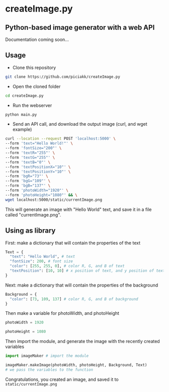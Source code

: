 # createImage.py
Python-based image generator with a web API
---
Documentation coming soon...

## Usage

- Clone this repository
```bash
git clone https://github.com/piciakk/createImage.py
```
- Open the cloned folder
```bash
cd createImage.py
```
- Run the webserver
```bash
python main.py
```
- Send an API call, and download the output image (curl, and wget example)

```bash
curl --location --request POST 'localhost:5000' \
--form 'text="Hello World!"' \
--form 'fontSize="200"' \
--form 'textR="255"' \
--form 'textG="255"' \
--form 'textB="0"' \
--form 'textPositionX="10"' \
--form 'textPositionY="10"' \
--form 'bgR="73"' \
--form 'bgG="109"' \
--form 'bgB="137"' \
--form 'photoWidth="1920"' \
--form 'photoHeight="1080"' && \
wget localhost:5000/static/currentImage.png
```

This will generate an image with "Hello World" text, and save it in a file called "currentImage.png".

## Using as library

First: make a dictionary that will contain the properties of the text

```python
Text = {
  "text": "Hello World", # text
  "fontSize": 200, # font size
  "color": [255, 255, 0], # color R, G, and B of text
  "textPosition": [10, 10] # x position of text, and y position of text
}
```

Next: make a dictionary that will contain the properties of the background

```python
Background = {
  "color": [73, 109, 137] # color R, G, and B of background
}
```

Then make a variable for photoWidth, and photoHeight

```python
photoWidth = 1920

photoHeight = 1080
```

Then import the module, and generate the image with the recently created variables

```python
import imageMaker # import the module

imageMaker.makeImage(photoWidth, photoHeight, Background, Text)
# we pass the variables to the function
```

Congratulations, you created an image, and saved it to `static/currentImage.png`
